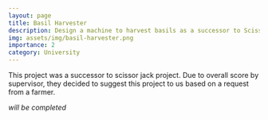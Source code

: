 ```yaml
---
layout: page
title: Basil Harvester
description: Design a machine to harvest basils as a successor to Scissor Jack
img: assets/img/basil-harvester.png
importance: 2
category: University
---
```


This project was a successor to scissor jack project. Due to overall score by supervisor, they decided to suggest this project to us based on a request from a farmer.

_will be completed_